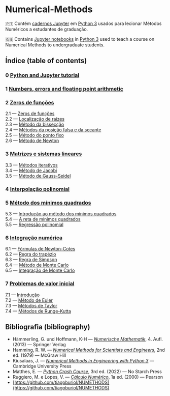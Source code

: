 # Numerical-Methods

🇵🇹 Contém [cadernos Jupyter](https://jupyter-notebook.readthedocs.io/en/stable/) em [Python 3](https://www.python.org/) usados para lecionar Métodos Numéricos a estudantes de graduação.

🇬🇧 Contains [Jupyter
notebooks](https://jupyter-notebook.readthedocs.io/en/stable/) in
[Python 3](https://www.python.org/) used to teach a course on Numerical
Methods to undergraduate students. 


## Índice (table of contents)

### 0 [Python and Jupyter tutorial](https://github.com/pzuehlke/Numerical-Methods/tree/main/0-python_tutorial)

### 1 [Numbers, errors and floating point arithmetic](https://github.com/pzuehlke/Numerical-Methods/tree/main/1-floating_point_arithmetic)

### 2 [Zeros de funções](https://github.com/pzuehlke/Numerical-Methods/tree/main/2-zeros_de_funcoes)
2.1 — [Zeros de funções](https://github.com/pzuehlke/Numerical-Methods/blob/main/2-zeros_de_funcoes/2-1_zeros_de_funcoes.ipynb)<br>
2.2 — [Localização de raízes](https://github.com/pzuehlke/Numerical-Methods/blob/main/2-zeros_de_funcoes/2-2_localizacao_de_zeros.ipynb)<br>
2.3 — [Método da bissecção](https://github.com/pzuehlke/Numerical-Methods/blob/main/2-zeros_de_funcoes/2-3_metodo_da_bisseccao.ipynb)<br>
2.4 — [Métodos da posição falsa e da secante](https://github.com/pzuehlke/Numerical-Methods/blob/main/2-zeros_de_funcoes/2-4_metodos_da_posicao_falsa_e_da_secante.ipynb)<br>
2.5 — [Método do ponto fixo](https://github.com/pzuehlke/Numerical-Methods/blob/main/2-zeros_de_funcoes/2-5_metodo_do_ponto_fixo.ipynb)<br>
2.6 — [Método de Newton](https://github.com/pzuehlke/Numerical-Methods/blob/main/2-zeros_de_funcoes/2-6_metodo_de_Newton.ipynb)


### 3 [Matrizes e sistemas lineares](https://github.com/pzuehlke/Numerical-Methods/tree/main/3-sistemas_lineares)<br>
3.3 — [Métodos iterativos](https://github.com/pzuehlke/Numerical-Methods/blob/main/3-sistemas_lineares/3-3_metodos_iterativos.ipynb)<br>
3.4 — [Método de Jacobi](https://github.com/pzuehlke/Numerical-Methods/blob/main/3-sistemas_lineares/3-4_metodo_de_Jacobi.ipynb)<br>
3.5 — [Método de Gauss-Seidel](https://github.com/pzuehlke/Numerical-Methods/blob/main/3-sistemas_lineares/3-5_metodo_de_Gauss-Seidel.ipynb)

### 4 [Interpolação polinomial](https://github.com/pzuehlke/Numerical-Methods/tree/main/4-interpolacao_polinomial)

### 5 [Método dos mínimos quadrados](https://github.com/pzuehlke/Numerical-Methods/tree/main/5-minimos_quadrados)

5.3 — [Introdução ao método dos mínimos quadrados](https://github.com/pzuehlke/Numerical-Methods/blob/main/5-minimos_quadrados/5-3_introducao_ao_metodo_dos_minimos_quadrados.ipynb)<br>
5.4 — [A reta de mínimos quadrados](https://github.com/pzuehlke/Numerical-Methods/blob/main/5-minimos_quadrados/5-4_reta_de_minimos_quadrados.ipynb)<br>
5.5 — [Regressão polinomial](https://github.com/pzuehlke/Numerical-Methods/blob/main/5-minimos_quadrados/5-5_regressao_polinomial.ipynb)

### 6 [Integração numérica](https://github.com/pzuehlke/Numerical-Methods/tree/main/6-integracao_numerica)<br>
6.1 — [Fórmulas de Newton-Cotes](https://github.com/pzuehlke/Numerical-Methods/blob/main/6-integracao_numerica/6-1_formulas_de_Newton-Cotes.ipynb)<br>
6.2 — [Regra do trapézio](https://github.com/pzuehlke/Numerical-Methods/blob/main/6-integracao_numerica/6-2_regra_do_trapezio.ipynb)<br>
6.3 — [Regra de Simpson](https://github.com/pzuehlke/Numerical-Methods/blob/main/6-integracao_numerica/6-3_regra_de_Simpson.ipynb)<br>
6.4 — [Método de Monte Carlo](https://github.com/pzuehlke/Numerical-Methods/blob/main/6-integracao_numerica/6-4_metodo_de_Monte_Carlo.ipynb)<br>
6.5 — [Integração de Monte Carlo](https://github.com/pzuehlke/Numerical-Methods/blob/main/6-integracao_numerica/6-5_integracao_de_Monte_Carlo.ipynb)

### 7 [Problemas de valor inicial](https://github.com/pzuehlke/Numerical-Methods/tree/main/7-problemas_de_valor_inicial)<br>
7.1 — [Introdução](https://github.com/pzuehlke/Numerical-Methods/blob/main/7-problemas_de_valor_inicial/7-1_introducao.ipynb)<br>
7.2 — [Método de Euler](https://github.com/pzuehlke/Numerical-Methods/blob/main/7-problemas_de_valor_inicial/7-2_metodo_de_Euler.ipynb)<br>
7.3 — [Métodos de Taylor](https://github.com/pzuehlke/Numerical-Methods/blob/main/7-problemas_de_valor_inicial/7-3_metodos_de_Taylor.ipynb)<br>
7.4 — [Métodos de Runge-Kutta](https://github.com/pzuehlke/Numerical-Methods/blob/main/7-problemas_de_valor_inicial/7-4_metodos_de_Runge-Kutta.ipynb)


## Bibliografia (bibliography)
* Hämmerling, G. und Hoffmann, K-H — [_Numerische Mathematik_](https://link.springer.com/book/10.1007/978-3-642-57894-6), 4. Aufl. (2013) — Springer Verlag
* Hamming, R. W. — [_Numerical Methods for Scientists and Engineers_](https://store.doverpublications.com/0486652416.html), 2nd
  ed. (1979) — McGraw Hill
* Kiusalaas, J. — [_Numerical Methods in Engineering with Python 3_](https://doi.org/10.1017/CBO9781139523899) —
  Cambridge University Press
* Matthes, E. — [_Python Crash Course_](https://nostarch.com/python-crash-course-3rd-edition), 3rd ed. (2022) — No Starch Press
* Ruggiero, M. e Lopes, V. — [_Cálculo Numérico_](https://br.pearson.com/), 1a ed. (2000) — Pearson
* [https://github.com/tiagoburiol/NUMETHODS](https://github.com/tiagoburiol/NUMETHODS)
